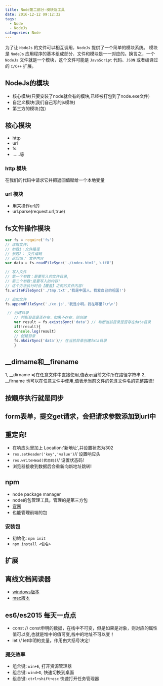 ```yaml
---
title: Node第二部分-模块及工具
date: 2016-12-12 09:12:32
tags:
  - Node
  - NodeJs
categories: Node
---
```

为了让 `NodeJs` 的文件可以相互调用，`NodeJs` 提供了一个简单的模块系统。
模块是 `NodeJs` 应用程序的基本组成部分，文件和模块是一一对应的。换言之，一个 `NodeJs` 文件就是一个模块，这个文件可能是 `JavaScript` 代码、`JSON` 或者编译过的 `C/C++` 扩展。

<!--more-->

## NodeJs的模块

- 核心模块(只要安装了node就会有的模块,已经被打包到了node.exe文件)
- 自定义模块(我们自己写的js模块)
- 第三方的模块(包)

## 核心模块

- http
- url
- fs
- ……等

### http 模块

在我们的代码中请求它并把返回值赋给一个本地变量

### url 模块

- 用来操作url的
- url.parse(request.url,true)

## fs文件操作模块

```javascript
var fs = require('fs')
// 读取文件:
// 参数1：文件路径
// 参数2： 文件编码
// 返回值： 文件内容
var data = fs.readFileSync('./index.html','utf8')

// 写入文件
// 第一个参数：是要写入的文件目录,
// 第二个参数:是要写入的内容!
// 这个方法执行时会【覆盖】之前的文件内容!
fs.writeFileSync('./tmp.txt','我是中国人，我爱自己的祖国!')

// 追加文件
fs.appendFileSync('./xx.js','我是小明，我在哪里?\r\n')

 // 创建目录
    // 判断目录是否存在，如果不存在，则创建
    var result = fs.existsSync('data') // 判断当前目录是否存在data目录
    if(!result){
    console.log(result)
    // 创建目录
    fs.mkdirSync('data')// 在当前目录创建data目录
    }
```

## __dirname和__firename
1, __dirname 可在任意文件中直接使用,值表示当前文件所在路径字符串
2, __firname 也可以在任意文件中使用,值表示当前文件的包含文件名的完整路径!

## 按顺序执行就是同步
## form表单，提交get请求，会把请求参数添加到url中

## 重定向!
- 在响应头里加上 Location:'新地址',并设置状态为302
- `res.setHeader('key','value')`// 设置响应头
- `res.writeHead(状态码)`// 设置状态码!
- 浏览器接收到数据后会重新向新地址跳转!

## npm
- node package manager
- node的包管理工具，管理的是第三方包
- [官网](https://www.npmjs.com/)
- 也能管理前端的包

### 安装包
- 初始化: `npm init`
- `npm install <包名>`

## 扩展
## 离线文档阅读器
- [windows版本](https://zealdocs.org/)
- [mac版本](dash)

## es6/es2015 每天一点点
- const
//  const申明的数据，在栈中不可变，但是如果是对象，则对应的属性值可以变,也就是堆中的值可变,栈中的地址不可以变！
- let
// let申明的变量，作用由大括号决定!

### 提交效率
- 组合键: `win+E`, 打开资源管理器
- 组合键: `wind+D`, 快速切换到桌面
- 组合键: `ctrl+shift+esc` 快速打开任务管理器

